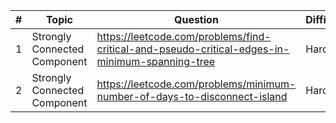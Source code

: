 | # | Topic                        | Question                                                                                       | Difficulty |
|---|------------------------------|------------------------------------------------------------------------------------------------|------------|
| 1 | Strongly Connected Component | https://leetcode.com/problems/find-critical-and-pseudo-critical-edges-in-minimum-spanning-tree | Hard       |
| 2 | Strongly Connected Component | https://leetcode.com/problems/minimum-number-of-days-to-disconnect-island                      | Hard       |
